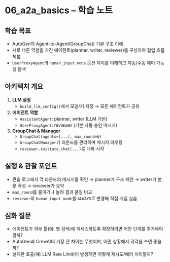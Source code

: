 # 06_a2a_basics – 학습 노트

## 학습 목표
- AutoGen의 Agent-to-Agent(GroupChat) 기본 구조 이해
- 서로 다른 역할을 가진 에이전트(planner, writer, reviewer)를 구성하여 협업 흐름 체험
- `UserProxyAgent`의 `human_input_mode` 옵션 차이를 이해하고 자동/수동 제어 가능성 탐색

## 아키텍처 개요
1. **LLM 설정**
   - `build_llm_config()`에서 모델/키 지정 → 모든 에이전트가 공유
2. **에이전트 역할**
   - `AssistantAgent`: planner, writer (LLM 기반)
   - `UserProxyAgent`: reviewer (기본 자동 승인 메시지)
3. **GroupChat & Manager**
   - `GroupChat(agents=[...], max_round=6)`
   - `GroupChatManager`가 라운드를 관리하며 메시지 라우팅
   - `reviewer.initiate_chat(...)`로 대화 시작

## 실행 & 관찰 포인트
- 콘솔 로그에서 각 라운드의 메시지를 확인 → planner가 구조 제안 → writer가 본문 작성 → reviewer가 요약
- `max_round`를 줄이거나 늘려 결과 품질 비교
- `reviewer`의 `human_input_mode`를 `ALWAYS`로 변경해 직접 개입 실습

## 심화 질문
- 에이전트가 외부 툴(예: 웹 검색)에 액세스하도록 확장하려면 어떤 단계를 추가해야 할까?
- AutoGen과 CrewAI의 가장 큰 차이는 무엇이며, 어떤 상황에서 각각을 쓰면 좋을까?
- 실패한 호출(예: LLM Rate Limit)이 발생하면 어떻게 재시도/에러 처리할까?
